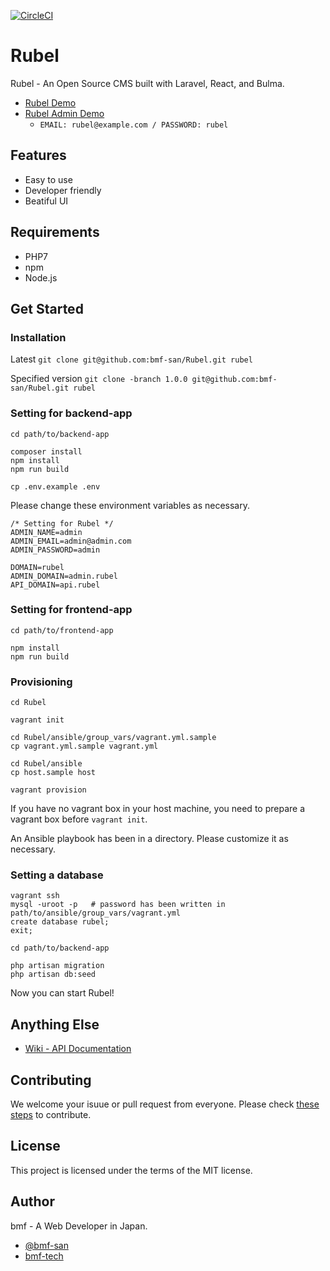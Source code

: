 [![CircleCI](https://circleci.com/gh/bmf-san/Rubel.svg?style=svg)](https://circleci.com/gh/bmf-san/Rubel)

# Rubel

Rubel - An Open Source CMS built with Laravel, React, and Bulma.

- [Rubel Demo](https://rubel.bmf-tech.com/)
- [Rubel Admin Demo](https://rubel-admin.bmf-tech.com/login)
    - `EMAIL: rubel@example.com / PASSWORD: rubel`

## Features

- Easy to use
- Developer friendly
- Beatiful UI

## Requirements

- PHP7
- npm
- Node.js

## Get Started

### Installation

Latest `git clone git@github.com:bmf-san/Rubel.git rubel`

Specified version `git clone -branch 1.0.0 git@github.com:bmf-san/Rubel.git rubel`

### Setting for backend-app

```console
cd path/to/backend-app

composer install
npm install
npm run build

cp .env.example .env
```

Please change these environment variables as necessary.

```console
/* Setting for Rubel */
ADMIN_NAME=admin
ADMIN_EMAIL=admin@admin.com
ADMIN_PASSWORD=admin

DOMAIN=rubel
ADMIN_DOMAIN=admin.rubel
API_DOMAIN=api.rubel
```

### Setting for frontend-app

```console
cd path/to/frontend-app

npm install
npm run build
```

### Provisioning

```console
cd Rubel

vagrant init

cd Rubel/ansible/group_vars/vagrant.yml.sample
cp vagrant.yml.sample vagrant.yml

cd Rubel/ansible
cp host.sample host

vagrant provision
```

If you have no vagrant box in your host machine, you need to prepare a vagrant box before `vagrant init`.

An Ansible playbook has been in a directory. Please customize it as necessary.

### Setting a database

```console
vagrant ssh
mysql -uroot -p   # password has been written in path/to/ansible/group_vars/vagrant.yml
create database rubel;
exit;

cd path/to/backend-app

php artisan migration
php artisan db:seed
```

Now you can start Rubel!

## Anything Else

- [Wiki - API Documentation](https://github.com/bmf-san/laravel-react-blog-boilerplate/wiki/API-Documentation)

## Contributing

We welcome your isuue or pull request from everyone. Please check [these steps](https://github.com/bmf-san/Rubel/issues) to contribute.

## License

This project is licensed under the terms of the MIT license.

## Author

bmf - A Web Developer in Japan.

- [@bmf-san](https://twitter.com/bmf_san)
- [bmf-tech](http://bmf-tech.com/)
